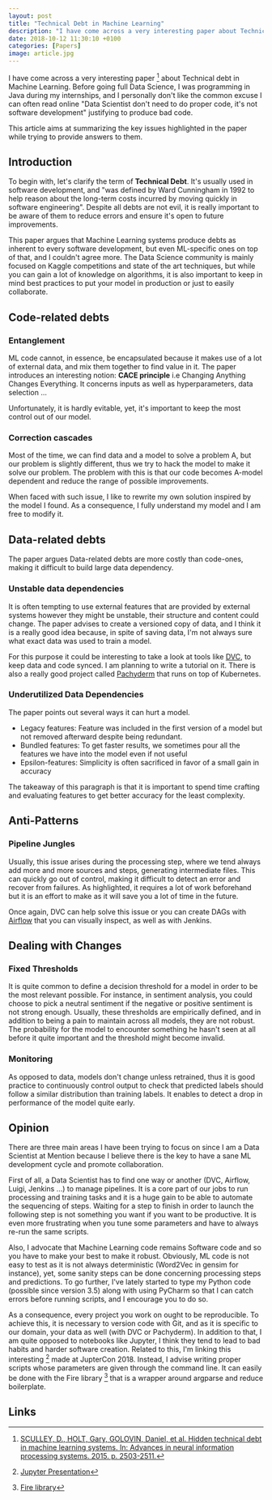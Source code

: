 ```yaml
---
layout: post
title: "Technical Debt in Machine Learning"
description: "I have come across a very interesting paper about Technical debt in Machine Learning."
date: 2018-10-12 11:30:10 +0100
categories: [Papers]
image: article.jpg
---
```


I have come across a very interesting paper [^1] about Technical debt in Machine Learning.
Before going full Data Science, I was programming in Java during my internships, and I personally don't like the common excuse I can often read online "Data Scientist don't need to do proper code, it's not software development" justifying to produce bad code.

This article aims at summarizing the key issues highlighted in the paper while trying to provide answers to them.

## Introduction

To begin with, let's clarify the term of **Technical Debt**. It's usually used in software development, and "was defined by Ward Cunningham in 1992 to help reason about the long-term costs incurred by moving quickly in software engineering". Despite all debts are not evil, it is really important to be aware of them to reduce errors and ensure it's open to future improvements.

This paper argues that Machine Learning systems produce debts as inherent to every software development, but even ML-specific ones on top of that, and I couldn't agree more. The Data Science community is mainly focused on Kaggle competitions and state of the art techniques, but while you can gain a lot of knowledge on algorithms, it is also important to keep in mind best practices to put your model in production or just to easily collaborate.

## Code-related debts

### Entanglement

ML code cannot, in essence, be encapsulated because it makes use of a lot of external data, and mix them together to find value in it. The paper introduces an interesting notion: **CACE principle** i.e Changing Anything Changes Everything. It concerns inputs as well as hyperparameters, data selection ...

Unfortunately, it is hardly evitable, yet, it's important to keep the most control out of our model.

### Correction cascades

Most of the time, we can find data and a model to solve a problem A, but our problem is slightly different, thus we try to hack the model to make it solve our problem. The problem with this is that our code becomes A-model dependent and reduce the range of possible improvements.

When faced with such issue, I like to rewrite my own solution inspired by the model I found. As a consequence, I fully understand my model and I am free to modify it.

## Data-related debts

The paper argues Data-related debts are more costly than code-ones, making it difficult to build large data dependency.

### Unstable data dependencies

It is often tempting to use external features that are provided by external systems however they might be unstable, their structure and content could change. The paper advises to create a versioned copy of data, and I think it is a really good idea because, in spite of saving data, I'm not always sure what exact data was used to train a model.

For this purpose it could be interesting to take a look at tools like [DVC](https://dvc.org/), to keep data and code synced. I am planning to write a tutorial on it. There is also a really good project called [Pachyderm](http://www.pachyderm.io/) that runs on top of Kubernetes.

### Underutilized Data Dependencies

The paper points out several ways it can hurt a model.

- Legacy features: Feature was included in the first version of a model but not removed afterward despite being redundant.
- Bundled features: To get faster results, we sometimes pour all the features we have into the model even if not useful
- Epsilon-features: Simplicity is often sacrificed in favor of a small gain in accuracy

The takeaway of this paragraph is that it is important to spend time crafting and evaluating features to get better accuracy for the least complexity.

## Anti-Patterns

### Pipeline Jungles

Usually, this issue arises during the processing step, where we tend always add more and more sources and steps, generating intermediate files. This can quickly go out of control, making it difficult to detect an error and recover from failures. As highlighted, it requires a lot of work beforehand but it is an effort to make as it will save you a lot of time in the future.

Once again, DVC can help solve this issue or you can create DAGs with [Airflow](https://airflow.apache.org/) that you can visually inspect, as well as with Jenkins.

## Dealing with Changes

### Fixed Thresholds

It is quite common to define a decision threshold for a model in order to be the most relevant possible. For instance, in sentiment analysis, you could choose to pick a neutral sentiment if the negative or positive sentiment is not strong enough. Usually, these thresholds are empirically defined, and in addition to being a pain to maintain across all models, they are not robust. The probability for the model to encounter something he hasn't seen at all before it quite important and the threshold might become invalid.

### Monitoring

As opposed to data, models don't change unless retrained, thus it is good practice to continuously control output to check that predicted labels should follow a similar distribution than training labels. It enables to detect a drop in performance of the model quite early.

## Opinion

There are three main areas I have been trying to focus on since I am a Data Scientist at Mention because I believe there is the key to have a sane ML development cycle and promote collaboration.

First of all, a Data Scientist has to find one way or another (DVC, Airflow, Luigi, Jenkins ...) to manage pipelines. It is a core part of our jobs to run processing and training tasks and it is a huge gain to be able to automate the sequencing of steps. Waiting for a step to finish in order to launch the following step is not something you want if you want to be productive. It is even more frustrating when you tune some parameters and have to always re-run the same scripts.

Also, I advocate that Machine Learning code remains Software code and so you have to make your best to make it robust. Obviously, ML code is not easy to test as it is not always deterministic (Word2Vec in gensim for instance), yet, some sanity steps can be done concerning processing steps and predictions. To go further, I've lately started to type my Python code (possible since version 3.5) along with using PyCharm so that I can catch errors before running scripts, and I encourage you to do so.

As a consequence, every project you work on ought to be reproducible. To achieve this, it is necessary to version code with Git, and as it is specific to our domain, your data as well (with DVC or Pachyderm). In addition to that, I am quite opposed to notebooks like Jupyter, I think they tend to lead to bad habits and harder software creation. Related to this, I'm linking this interesting [^2] made at JupterCon 2018. Instead, I advise writing proper scripts whose parameters are given through the command line. It can easily be done with the Fire library [^3] that is a wrapper around argparse and reduce boilerplate.

## Links

[^1]: [SCULLEY, D., HOLT, Gary, GOLOVIN, Daniel, et al. Hidden technical debt in machine learning systems. In: Advances in neural information processing systems. 2015. p. 2503-2511.](https://papers.nips.cc/paper/5656-hidden-technical-debt-in-machine-learning-systems.pdf)
[^2]: [Jupyter Presentation](https://docs.google.com/presentation/d/1n2RlMdmv1p25Xy5thJUhkKGvjtV-dkAIsUXP-AL4ffI/edit#slide=id.g362da58057_0_1)
[^3]: [Fire library](https://github.com/google/python-fire)
